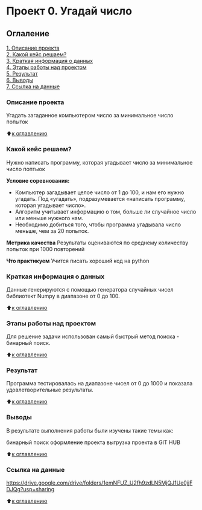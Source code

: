 # Проект 0. Угадай число

## Оглаление
[1.  Описание проекта](https://github.com/ZhanarBaken/data_science_zhanar/tree/main/Project_1#Описание-проекта)  
[2. Какой кейс решаем?](https://github.com/ZhanarBaken/data_science_zhanar/tree/main/Project_1#Какой-кейс-решаем)  
[3. Краткая информация о данных](https://github.com/ZhanarBaken/data_science_zhanar/tree/main/Project_1#Краткая-информация-о-данных)  
[4. Этапы работы над проектом](https://github.com/ZhanarBaken/data_science_zhanar/tree/main/Project_1#Этапы-работы-над-проектом)  
[5. Результат ](https://github.com/ZhanarBaken/data_science_zhanar/tree/main/Project_1#Результат)   
[6. Выводы](https://github.com/ZhanarBaken/data_science_zhanar/tree/main/Project_1#Выводы)   
[7. Ссылка на данные](https://github.com/ZhanarBaken/data_science_zhanar/tree/main/Project_1#Ссылка-на-данные)   

### Описание проекта 
Угадать загаданное компьютером число за минимальное число попыток

:arrow_up:[к оглавлению](https://github.com/ZhanarBaken/data_science_zhanar/tree/main/Project_1#Оглаление)  

### Какой кейс решаем?
Нужно написать программу, которая угадывает число за минимальное число поптыок 

**Условие соревнования:**
- Компьютер загадывает целое число от 1 до 100, и нам его нужно угадать. Под «угадать», подразумевается «написать программу, которая угадывает число».
- Алгоритм учитывает информацию о том, больше ли случайное число или меньше нужного нам.
- Необходимо добиться того, чтобы программа угадывала число меньше, чем за 20 попыток.

**Метрика качества**
Результаты оцениваются по среднему количеству попыток при 1000 повторений

**Что практикуем**
Учится писать хороший код на python


### Краткая информация о данных

Данные генерируются с помощью генератора случайных чисел библиотект Numpy в диапазоне от 0 до 100.

:arrow_up:[к оглавлению](https://github.com/ZhanarBaken/data_science_zhanar/tree/main/Project_1#Оглаление)


### Этапы работы над проектом  
Для решение задачи использован самый быстрый метод поиска - бинарный поиск. 

:arrow_up:[к оглавлению](https://github.com/ZhanarBaken/data_science_zhanar/tree/main/Project_1#Оглаление)


### Результат
Программа тестировалась на  диапазоне чисел от 0 до 1000 и показала удовлетворительные результаты.


:arrow_up:[к оглавлению](https://github.com/ZhanarBaken/data_science_zhanar/tree/main/Project_1#Оглаление)


### Выводы
В результате выполнения работы были изучены такие темы как:

бинарный поиск 
оформление проекта 
выгрузка проекта в GIT HUB

:arrow_up:[к оглавлению](https://github.com/ZhanarBaken/data_science_zhanar/tree/main/Project_1#Оглаление)

### Ссылка на данные

https://drive.google.com/drive/folders/1emNFUZ_U2fh9zdLN5MjQJ1Ue0jjFDJQg?usp=sharing

:arrow_up:[к оглавлению](https://github.com/ZhanarBaken/data_science_zhanar/tree/main/Project_1#Оглаление)